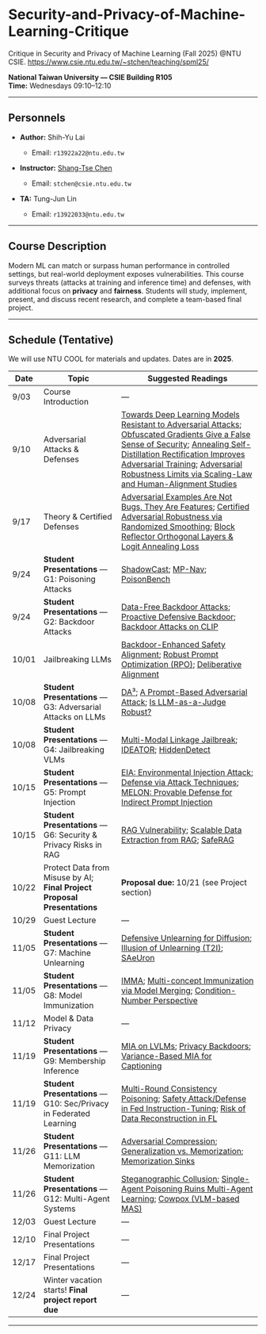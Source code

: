 # Security-and-Privacy-of-Machine-Learning-Critique
Critique in Security and Privacy of Machine Learning (Fall 2025) @NTU CSIE. https://www.csie.ntu.edu.tw/~stchen/teaching/spml25/

**National Taiwan University — CSIE Building R105**  
**Time:** Wednesdays 09:10–12:10

---

## Personnels

- **Author:** Shih-Yu Lai 
  - Email: `r13922a22@ntu.edu.tw`
    
- **Instructor:** [Shang-Tse Chen](https://www.csie.ntu.edu.tw/~stchen/)
  - Email: `stchen@csie.ntu.edu.tw`
    
- **TA:** Tung-Jun Lin  
  - Email: `r13922033@ntu.edu.tw`

---

## Course Description

Modern ML can match or surpass human performance in controlled settings, but real-world deployment exposes vulnerabilities. This course surveys threats (attacks at training and inference time) and defenses, with additional focus on **privacy** and **fairness**. Students will study, implement, present, and discuss recent research, and complete a team-based final project.

---

## Schedule (Tentative)

We will use NTU COOL for materials and updates. Dates are in **2025**.

| Date | Topic | Suggested Readings |
|---|---|---|
| 9/03 | Course Introduction | — |
| 9/10 | Adversarial Attacks & Defenses | [Towards Deep Learning Models Resistant to Adversarial Attacks](https://arxiv.org/abs/1706.06083); [Obfuscated Gradients Give a False Sense of Security](https://arxiv.org/abs/1802.00420); [Annealing Self-Distillation Rectification Improves Adversarial Training](https://arxiv.org/abs/2307.09200); [Adversarial Robustness Limits via Scaling-Law and Human-Alignment Studies](https://arxiv.org/abs/2402.11857) |
| 9/17 | Theory & Certified Defenses | [Adversarial Examples Are Not Bugs, They Are Features](https://arxiv.org/abs/1905.02175); [Certified Adversarial Robustness via Randomized Smoothing](https://arxiv.org/abs/1902.02918); [Block Reflector Orthogonal Layers & Logit Annealing Loss](https://arxiv.org/abs/2407.14370) |
| 9/24 | **Student Presentations** — G1: Poisoning Attacks | [ShadowCast](https://arxiv.org/abs/2402.06608); [MP-Nav](https://openreview.net/forum?id=8Y8Xx0sG6v); [PoisonBench](https://arxiv.org/abs/2406.01318) |
| 9/24 | **Student Presentations** — G2: Backdoor Attacks | [Data-Free Backdoor Attacks](https://arxiv.org/abs/2204.04770); [Proactive Defensive Backdoor](https://arxiv.org/abs/2401.10130); [Backdoor Attacks on CLIP](https://openreview.net/forum?id=t5G0N2u1LT) |
| 10/01 | Jailbreaking LLMs | [Backdoor-Enhanced Safety Alignment](https://arxiv.org/abs/2402.05209); [Robust Prompt Optimization (RPO)](https://arxiv.org/abs/2406.13356); [Deliberative Alignment](https://arxiv.org/abs/2402.01717) |
| 10/08 | **Student Presentations** — G3: Adversarial Attacks on LLMs | [DA³](https://arxiv.org/abs/2406.17006); [A Prompt-Based Adversarial Attack](https://arxiv.org/abs/2402.09187); [Is LLM-as-a-Judge Robust?](https://arxiv.org/abs/2407.11373) |
| 10/08 | **Student Presentations** — G4: Jailbreaking VLMs | [Multi-Modal Linkage Jailbreak](https://arxiv.org/abs/2406.04031); [IDEATOR](https://arxiv.org/abs/2406.18510); [HiddenDetect](https://aclanthology.org/2024.findings-acl.841/) |
| 10/15 | **Student Presentations** — G5: Prompt Injection | [EIA: Environmental Injection Attack](https://arxiv.org/abs/2406.19359); [Defense via Attack Techniques](https://arxiv.org/abs/2406.00880); [MELON: Provable Defense for Indirect Prompt Injection](https://arxiv.org/abs/2406.05815) |
| 10/15 | **Student Presentations** — G6: Security & Privacy Risks in RAG | [RAG Vulnerability](https://arxiv.org/abs/2402.07817); [Scalable Data Extraction from RAG](https://arxiv.org/abs/2402.12749); [SafeRAG](https://aclanthology.org/2024.findings-acl.507/) |
| 10/22 | Protect Data from Misuse by AI; **Final Project Proposal Presentations** | **Proposal due:** 10/21 (see Project section) |
| 10/29 | Guest Lecture | — |
| 11/05 | **Student Presentations** — G7: Machine Unlearning | [Defensive Unlearning for Diffusion](https://arxiv.org/abs/2406.02921); [Illusion of Unlearning (T2I)](https://openaccess.thecvf.com/content/CVPR2024/html/Xu_The_Illusion_of_Unlearning_The_Unstable_Nature_of_Machine_Unlearning_in_CVPR_2024_paper.html); [SAeUron](https://arxiv.org/abs/2405.20822) |
| 11/05 | **Student Presentations** — G8: Model Immunization | [IMMA](https://arxiv.org/abs/2406.10667); [Multi-concept Immunization via Model Merging](https://arxiv.org/abs/2405.13236); [Condition-Number Perspective](https://arxiv.org/abs/2405.14471) |
| 11/12 | Model & Data Privacy | — |
| 11/19 | **Student Presentations** — G9: Membership Inference | [MIA on LVLMs](https://arxiv.org/abs/2403.09041); [Privacy Backdoors](https://arxiv.org/abs/2406.16240); [Variance-Based MIA for Captioning](https://openaccess.thecvf.com/content/ICCV2023/html/Hu_Variance-Based_Membership_Inference_Attacks_Against_Large-Scale_Image_Captioning_Models_ICCV_2023_paper.html) |
| 11/19 | **Student Presentations** — G10: Sec/Privacy in Federated Learning | [Multi-Round Consistency Poisoning](https://arxiv.org/abs/2403.06664); [Safety Attack/Defense in Fed Instruction-Tuning](https://arxiv.org/abs/2406.18024); [Risk of Data Reconstruction in FL](https://www.usenix.org/conference/usenixsecurity24/presentation/liu-teng) |
| 11/26 | **Student Presentations** — G11: LLM Memorization | [Adversarial Compression](https://arxiv.org/abs/2406.14567); [Generalization vs. Memorization](https://arxiv.org/abs/2406.08427); [Memorization Sinks](https://arxiv.org/abs/2406.04100) |
| 11/26 | **Student Presentations** — G12: Multi-Agent Systems | [Steganographic Collusion](https://proceedings.neurips.cc/paper_files/paper/2023/hash/66a2c9d83f4113cd8540bd197a7b7f35-Abstract-Conference.html); [Single-Agent Poisoning Ruins Multi-Agent Learning](https://openreview.net/forum?id=Oq5Jd4R6oM); [Cowpox (VLM-based MAS)](https://arxiv.org/abs/2406.14386) |
| 12/03 | Guest Lecture | — |
| 12/10 | Final Project Presentations | — |
| 12/17 | Final Project Presentations | — |
| 12/24 | Winter vacation starts! **Final project report due** | — |

---
